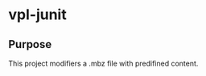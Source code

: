 vpl-junit
=========

Purpose
-------
This project modifiers a .mbz file with predifined content.



